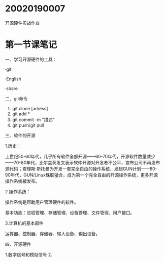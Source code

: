 # 20020190007
开源硬件实战作业

# 第一节课笔记



一、学习开源硬件的工具：

·git

·English

·share

二、git命令

1. git clone [adress]
2. git add *
3. git commit -m "描述"
4. git push/git pull

三、软件的开源

1.历史：

   上世纪50-60年代，几乎所有软件全部开源——60-70年代，开源软件数量减少——70-80年代，比尔盖茨发文表示软件开源对开发者不公平，宣布公司不再发布源代码；查理斯·斯托曼为开发一套完全自由的操作系统，发起GUN计划——80-90年代，GUN/Linux珠联璧合，成为第一个完全自由的开源操作系统，更多开源操作系统被发布。

2.操作系统：

   操作系统是帮助用户管理硬件的软件。

   基本功能：进程管理、存储管理、设备管理、文件管理、用户接口。

3.计算机的基本部件

   运算器、控制器、存储器、输入设备、输出设备。
   
四、开源硬件

1.数字信号和模拟信号
2.
